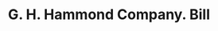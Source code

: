 ---
doi: 10.7916/D8QN7JR7
date_other: '1891'
date_other_textual: '1891'
form: printed ephemera
genre:
- Invoices
name:
- G. H. Hammond Company
object_in_context_url: https://biggert.cul.columbia.edu/items/view/ave_biggert_00192
subject_hierarchical_geographic:
- Chicago, Illinois, United States
subject_name:
- G. H. Hammond Company
title: G. H. Hammond Company. Bill
sort_title: G. H. Hammond Company. Bill
call_number: ave_biggert_00192
coordinates:
- 41.83694444444445,-87.68472222222222
pid: ave_biggert_00192
identifiers: ave_biggert_00192
thumbnail: https://derivativo-2.library.columbia.edu/iiif/2/ldpd:345261/full/!256,256/0/native.jpg
permalink: /biggert/ave_biggert_00192/
layout: iiif-image-page
---